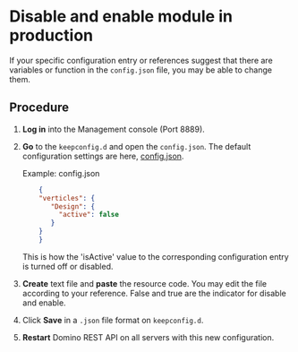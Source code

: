# Disable and enable module in production
   If your specific configuration entry or references suggest that there are variables or function in the `config.json` file, you may be able to change them. 



## Procedure

1. **Log in** into the Management console (Port 8889). 
2. **Go** to the `keepconfig.d` and open the `config.json`. The default configuration settings are here, [config.json](/docs/references/security/configjson.md).

   Example:
   config.json
    ```json
        {
        "verticles": {
           "Design": {
             "active": false
           }
        }
        }
     ```

   This is how the 'isActive' value to the corresponding configuration entry is turned off or disabled.

 3. **Create** text file and **paste** the resource code. You may edit the file according to your reference. False and true are the indicator for disable and enable.

 3. Click **Save** in a `.json` file format on `keepconfig.d`.
 4. **Restart** Domino REST API on all servers with this new configuration.



